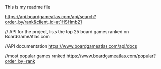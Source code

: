 This is my readme file


<!-- git add . -->
 <!-- git commit -m "commit message" -->
 <!-- git push -->


https://api.boardgameatlas.com/api/search?order_by/rank&client_id=at1HSHmb21

// API for the project, lists the top 25 board games ranked on BoardGameAtlas.com


//API documentation
https://www.boardgameatlas.com/api/docs

//most popular games ranked
https://www.boardgameatlas.com/popular?order_by=rank

